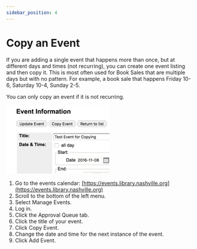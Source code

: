 ```yaml
---
sidebar_position: 4
---
```

# Copy an Event
If you are adding a single event that happens more than once, but at different days and times (not recurring), you can create one event listing and then copy it. This is most often used for Book Sales that are multiple days but with no pattern. For example, a book sale that happens Friday 10-6, Saturday 10-4, Sunday 2-5.

You can only copy an event if it is not recurring.

![copy event](../img/copy-an-event.jpg)

1.	Go to the events calendar: [https://events.library.nashville.org](https://events.library.nashville.org)
1.	Scroll to the bottom of the left menu.
1.	Select Manage Events.
1.	Log in.
1.	Click the Approval Queue tab.
1.	Click the title of your event.
1.	Click Copy Event.
1.	Change the date and time for the next instance of the event.
1.	Click Add Event.
